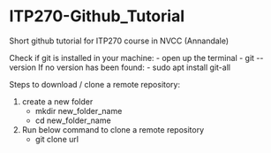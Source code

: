 # ITP270-Github_Tutorial
Short github tutorial for ITP270 course in NVCC (Annandale)

Check if git is installed in your machine:
	- open up the terminal
	- git --version
If no version has been found:
	- sudo apt install git-all



Steps to download / clone a remote repository:

1. create a new folder
	- mkdir new_folder_name
	- cd new_folder_name
2. Run below command to clone a remote repository
	- git clone url
